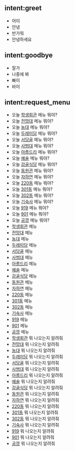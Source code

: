 ## intent:greet
  - 어이
  - 안녕
  - 반가워
  - 안녕하세요

## intent:goodbye
  - 잘가
  - 나중에 봐
  - 빠이
  - 바이

## intent:request_menu
  - 오늘 [학생회관](meal) 메뉴 뭐야?
  - 오늘 [전망대](meal) 메뉴 뭐야?
  - 오늘 [농대](meal) 메뉴 뭐야?
  - 오늘 [두레미담](meal) 메뉴 뭐야?
  - 오늘 [서당골](meal) 메뉴 뭐야?
  - 오늘 [사범대](meal) 메뉴 뭐야?
  - 오늘 [아름드리](meal) 메뉴 뭐야?
  - 오늘 [예술](meal) 메뉴 뭐야?
  - 오늘 [감골식당](meal) 메뉴 뭐야?
  - 오늘 [동원관](meal) 메뉴 뭐야?
  - 오늘 [자하연](meal) 메뉴 뭐야?
  - 오늘 [220동](meal) 메뉴 뭐야?
  - 오늘 [301동](meal) 메뉴 뭐야?
  - 오늘 [302동](meal) 메뉴 뭐야?
  - 오늘 [기숙사](meal) 메뉴 뭐야?
  - 오늘 [919](meal) 메뉴 뭐야?
  - 오늘 [901](meal) 메뉴 뭐야?
  - 오늘 [공깡](meal) 메뉴 뭐야?
  - [학생회관](meal) 메뉴
  - [전망대](meal) 메뉴
  - [농대](meal) 메뉴
  - [두레미담](meal) 메뉴
  - [서당골](meal) 메뉴
  - [사범대](meal) 메뉴
  - [아름드리](meal) 메뉴
  - [예술](meal) 메뉴
  - [감골식당](meal) 메뉴
  - [동원관](meal) 메뉴
  - [자하연](meal) 메뉴
  - [220동](meal) 메뉴
  - [301동](meal) 메뉴
  - [302동](meal) 메뉴
  - [기숙사](meal) 메뉴
  - [919](meal) 메뉴
  - [901](meal) 메뉴
  - [공깡](meal) 메뉴
  - [학생회관](meal) 뭐 나오는지 알려줘
  - [전망대](meal) 뭐 나오는지 알려줘
  - [농대](meal) 뭐 나오는지 알려줘
  - [두레미담](meal) 뭐 나오는지 알려줘
  - [서당골](meal) 뭐 나오는지 알려줘
  - [사범대](meal) 뭐 나오는지 알려줘
  - [아름드리](meal) 뭐 나오는지 알려줘
  - [예술](meal) 뭐 나오는지 알려줘
  - [감골식당](meal) 뭐 나오는지 알려줘
  - [동원관](meal) 뭐 나오는지 알려줘
  - [자하연](meal) 뭐 나오는지 알려줘
  - [220동](meal) 뭐 나오는지 알려줘
  - [301동](meal) 뭐 나오는지 알려줘
  - [302동](meal) 뭐 나오는지 알려줘
  - [기숙사](meal) 뭐 나오는지 알려줘
  - [919](meal) 뭐 나오는지 알려줘
  - [901](meal) 뭐 나오는지 알려줘
  - [공깡](meal) 뭐 나오는지 알려줘

